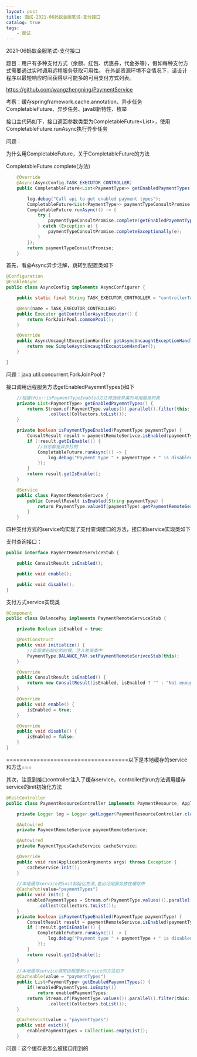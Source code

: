 ```yaml
---
layout: post
title: 面试-2021-06蚂蚁金服笔试-支付接口
catalog: true
tags:
    - 面试
---
```


2021-06蚂蚁金服笔试-支付接口

题目：用户有多种支付方式（余额、红包、优惠券，代金券等），假如每种支付方式需要通过实时调用远程服务获取可用性。
在外部资源环境不变情况下，请设计程序以最短响应时间获得尽可能多的可用支付方式列表。

https://github.com/wangzhengning/PaymentService

考察：缓存springframework.cache.annotation、异步任务CompletableFuture、异步任务、java8新特性、枚举



接口主代码如下，接口返回参数类型为CompletableFuture<List<PaymentType>>，使用CompletableFuture.runAsync执行异步任务

问题：

为什么用CompletableFuture，关于CompletableFuture的方法

CompletableFuture.complete(方法)

```java
    @Override
    @Async(AsyncConfig.TASK_EXECUTOR_CONTROLLER)
    public CompletableFuture<List<PaymentType>> getEnabledPaymentTypes() {

        log.debug("Call api to get enabled payment types");
        CompletableFuture<List<PaymentType>> paymentTypeConsultPromise = new CompletableFuture<>();
        CompletableFuture.runAsync(() -> {
            try {
                paymentTypeConsultPromise.complete(getEnabledPayemntTypes());
            } catch (Exception e) {
                paymentTypeConsultPromise.completeExceptionally(e);
            }
        });
        return paymentTypeConsultPromise;
    }
```

首先，看@Async异步注解，跳转到配置类如下

```java
@Configuration
@EnableAsync
public class AsyncConfig implements AsyncConfigurer {

    public static final String TASK_EXECUTOR_CONTROLLER = "controllerTaskExecutor";

    @Bean(name = TASK_EXECUTOR_CONTROLLER)
    public Executor getControllerAsyncExecutor() {
        return ForkJoinPool.commonPool();
    }

    @Override
    public AsyncUncaughtExceptionHandler getAsyncUncaughtExceptionHandler() {
        return new SimpleAsyncUncaughtExceptionHandler();
    }

}
```

问题：java.util.concurrent.ForkJoinPool？

接口调用远程服务方法getEnabledPayemntTypes()如下

```java
    //根据this::isPaymentTypeEnabled方法筛选枚举类的可用服务列表
	private List<PaymentType> getEnabledPayemntTypes() {
        return Stream.of(PaymentType.values()).parallel().filter(this::isPaymentTypeEnabled)
                .collect(Collectors.toList());
    }

    private boolean isPaymentTypeEnabled(PaymentType paymentType) {
        ConsultResult result = paymentRemoteSerivce.isEnabled(paymentType.toString());
        if (!result.getIsEnable()) {
            //日志都是异步打的
            CompletableFuture.runAsync(() -> {
                log.debug("Payment type " + paymentType + " is disabled with error code " + result.getErrorCode());
            });
        }
        return result.getIsEnable();
    }

    @Service
    public class PaymentRemoteSerivce {
        public ConsultResult isEnabled(String paymentType) {
            return PaymentType.valueOf(paymentType).getPaymentRemoteSerivceStub().isEnabled();
        }
    }
```



四种支付方式的service均实现了支付查询接口的方法，接口和service实现类如下

支付查询接口：

```java
public interface PaymentRemoteServiceStub {

    public ConsultResult isEnabled();

    public void enable();

    public void disable();
}
```

支付方式service实现类

```java
@Component
public class BalancePay implements PaymentRemoteServiceStub {

    private Boolean isEnabled = true;

    @PostConstruct
    public void initialize() {
        //实现类初始化的时候，注入枚举类中
        PaymentType.BALANCE_PAY.setPaymentRemoteSerivceStub(this);
    }

    @Override
    public ConsultResult isEnabled() {
        return new ConsultResult(isEnabled, isEnabled ? "" : "Not enough balance");
    }

    @Override
    public void enable() {
        isEnabled = true;
    }

    @Override
    public void disable() {
        isEnabled = false;
    }
}
```

====================================以下是本地缓存的service和方法===

其次，注意到接口controller注入了缓存service，controller的run方法调用缓存service的init初始化方法

```java
@RestController
public class PaymentResourceController implements PaymentResource, ApplicationRunner {

    private Logger log = Logger.getLogger(PaymentResourceController.class);

    @Autowired
    private PaymentRemoteSerivce paymentRemoteSerivce;

    @Autowired
    private PaymentTypesCacheService cacheService;

    @Override
    public void run(ApplicationArguments args) throws Exception {
        cacheService.init();
    }
    
    //本地缓存service的init初始化方法,查出可用服务放在缓存中
    @CachePut(value="paymentTypes")
    public void init() {
        enabledPaymentTypes = Stream.of(PaymentType.values()).parallel().filter(this::isPaymentTypeEnabled)
            .collect(Collectors.toList());
    }
    private boolean isPaymentTypeEnabled(PaymentType paymentType) {
        ConsultResult result = paymentRemoteSerivce.isEnabled(paymentType.toString());
        if (!result.getIsEnable()) {
            CompletableFuture.runAsync(() -> {
                log.debug("Payment type " + paymentType + " is disabled with error code " + result.getErrorCode());
            });
        }
        return result.getIsEnable();
    }
    
    //本地缓存service调用远程服务service的方法如下
    @Cacheable(value = "paymentTypes")
    public List<PaymentType> getEnabledPayemntTypes() {
        if(!enabledPaymentTypes.isEmpty())
            return enabledPaymentTypes;
        return Stream.of(PaymentType.values()).parallel().filter(this::isPaymentTypeEnabled)
                .collect(Collectors.toList());
    }

    @CacheEvict(value = "paymentTypes")
    public void evict(){
        enabledPaymentTypes = Collections.emptyList();
    }
```

问题：这个缓存是怎么被接口用到的



